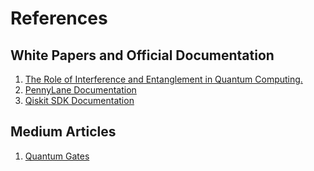 # References

## White Papers and Official Documentation
1. [The Role of Interference and Entanglement in Quantum Computing.](https://pages.cs.wisc.edu/~jvangael/pubs/msthesis.pdf)
2. [PennyLane Documentation](https://pennylane.ai/qml/)
3. [Qiskit SDK Documentation](https://docs.quantum.ibm.com/api/qiskit)

## Medium Articles
1. [Quantum Gates](https://medium.com/analytics-vidhya/quantum-gates-7fe83817b684)


